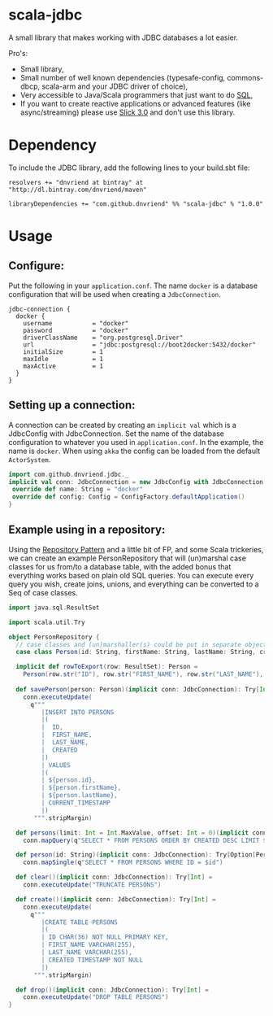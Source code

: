 # scala-jdbc
A small library that makes working with JDBC databases a lot easier.

Pro's:
- Small library,
- Small number of well known dependencies (typesafe-config, commons-dbcp, scala-arm and your JDBC driver of choice),    
- Very accessible to Java/Scala programmers that just want to do [SQL](https://en.wikipedia.org/wiki/SQL),
- If you want to create reactive applications or advanced features (like async/streaming) please use [Slick 3.0](http://slick.typesafe.com) and don't use this library.

# Dependency
To include the JDBC library, add the following lines to your build.sbt file:

```
resolvers += "dnvriend at bintray" at "http://dl.bintray.com/dnvriend/maven"

libraryDependencies += "com.github.dnvriend" %% "scala-jdbc" % "1.0.0"
```
    
# Usage
## Configure:
Put the following in your `application.conf`. The name `docker` is a database configuration that will be used when creating a `JdbcConnection`.

```
jdbc-connection {
  docker {
    username           = "docker"
    password           = "docker"
    driverClassName    = "org.postgresql.Driver"
    url                = "jdbc:postgresql://boot2docker:5432/docker"
    initialSize        = 1
    maxIdle            = 1
    maxActive          = 1
  }
}
```

## Setting up a connection:
A connection can be created by creating an `implicit val` which is a JdbcConfig with JdbcConnection. Set the name of the
database configuration to whatever you used in `application.conf`. In the example, the name is `docker`. When using `akka`
the config can be loaded from the default `ActorSystem`.

```scala
import com.github.dnvriend.jdbc._
implicit val conn: JdbcConnection = new JdbcConfig with JdbcConnection {
 override def name: String = "docker"
 override def config: Config = ConfigFactory.defaultApplication()
}
```

## Example using in a repository:
Using the [Repository Pattern](https://lostechies.com/jimmybogard/2009/09/03/ddd-repository-implementation-patterns/) and 
a little bit of FP, and some Scala trickeries, we can create an example PersonRepository that will (un)marshal case classes
for us from/to a database table, with the added bonus that everything works based on plain old SQL queries. You can execute
every query you wish, create joins, unions, and everything can be converted to a Seq of case classes.
  
```scala
import java.sql.ResultSet

import scala.util.Try

object PersonRepository {
  // case classes and (un)marshaller(s) could be put in separate objects/traits
  case class Person(id: String, firstName: String, lastName: String, created: Option[String] = None)

  implicit def rowToExport(row: ResultSet): Person =
    Person(row.str("ID"), row.str("FIRST_NAME"), row.str("LAST_NAME"), row.dateTimeStrOpt("CREATED"))
  
  def savePerson(person: Person)(implicit conn: JdbcConnection): Try[Int] =
    conn.executeUpdate(
      q"""
         |INSERT INTO PERSONS
         |(
         |  ID,
         |  FIRST_NAME,
         |  LAST_NAME,
         |  CREATED
         |)
         | VALUES
         |(
         | ${person.id},
         | ${person.firstName},
         | ${person.lastName},
         | CURRENT_TIMESTAMP
         |)
       """.stripMargin)

  def persons(limit: Int = Int.MaxValue, offset: Int = 0)(implicit conn: JdbcConnection): Try[Seq[Person]] =
    conn.mapQuery(q"SELECT * FROM PERSONS ORDER BY CREATED DESC LIMIT $limit OFFSET $offset")

  def person(id: String)(implicit conn: JdbcConnection): Try[Option[Person]] =
    conn.mapSingle(q"SELECT * FROM PERSONS WHERE ID = $id")

  def clear()(implicit conn: JdbcConnection): Try[Int] =
    conn.executeUpdate("TRUNCATE PERSONS")

  def create()(implicit conn: JdbcConnection): Try[Int] =
    conn.executeUpdate(
      q"""
         |CREATE TABLE PERSONS
         |(
         | ID CHAR(36) NOT NULL PRIMARY KEY,
         | FIRST_NAME VARCHAR(255),
         | LAST_NAME VARCHAR(255),
         | CREATED TIMESTAMP NOT NULL
         |)
       """.stripMargin)

  def drop()(implicit conn: JdbcConnection): Try[Int] =
    conn.executeUpdate("DROP TABLE PERSONS")
}
```